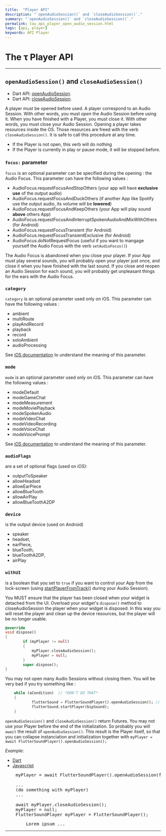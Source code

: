 ```yaml
---
title:  "Player API"
description: "`openAudioSession()` and `closeAudioSession()`."
summary: "`openAudioSession()` and `closeAudioSession()`."
permalink: tau_api_player_open_audio_session.html
tags: [api, player]
keywords: API Player
---
```

# The &tau; Player API

-------------------------------------------------------------------------------------------------------------------

## `openAudioSession()` and `closeAudioSession()`

- Dart API: [openAudioSession](pages/flutter-sound/api/player/FlutterSoundPlayer/openAudioSession.html).
- Dart API: [closeAudioSession](pages/flutter-sound/api/player/FlutterSoundPlayer/closeAudioSession.html).

A player must be opened before used. A player correspond to an Audio Session. With other words, you must *open* the Audio Session before using it.
When you have finished with a Player, you must close it. With other words, you must close your Audio Session.
Opening a player takes resources inside the OS. Those resources are freed with the verb `closeAudioSession()`.
It is safe to call this procedure at any time.
- If the Player is not open, this verb will do nothing
- If the Player is currently in play or pause mode, it will be stopped before.


### `focus:` parameter

`focus` is an optional parameter can be specified during the opening : the Audio Focus.
This parameter can have the following values :
- AudioFocus.requestFocusAndStopOthers (your app will have **exclusive use** of the output audio)
- AudioFocus.requestFocusAndDuckOthers (if another App like Spotify use the output audio, its volume will be **lowered**)
- AudioFocus.requestFocusAndKeepOthers (your App will play sound **above** others App)
- AudioFocus.requestFocusAndInterruptSpokenAudioAndMixWithOthers (for Android)
- AudioFocus.requestFocusTransient (for Android)
- AudioFocus.requestFocusTransientExclusive (for Android)
- AudioFocus.doNotRequestFocus (useful if you want to mangage yourself the Audio Focus with the verb ```setAudioFocus()```)

The Audio Focus is abandoned when you close your player. If your App must play several sounds, you will probably open  your player just once, and close it when you have finished with the last sound. If you close and reopen an Audio Session for each sound, you will probably get unpleasant things for the ears with the Audio Focus.

### `category`

`category` is an optional parameter used only on iOS.
This parameter can have the following values :
- ambient
- multiRoute
- playAndRecord
- playback
- record
- soloAmbient
- audioProcessing

See [iOS documentation](https://developer.apple.com/documentation/avfoundation/avaudiosessioncategory?language=objc) to understand the meaning of this parameter.

### `mode`

`mode` is an optional parameter used only on iOS.
This parameter can have the following values :
- modeDefault
- modeGameChat
- modeMeasurement
- modeMoviePlayback
- modeSpokenAudio
- modeVideoChat
- modeVideoRecording
- modeVoiceChat
- modeVoicePrompt

See [iOS documentation](https://developer.apple.com/documentation/avfoundation/avaudiosessionmode?language=objc) to understand the meaning of this parameter.

### `audioFlags`
 are a set of optional flags (used on iOS):

- outputToSpeaker
- allowHeadset
- allowEarPiece
- allowBlueTooth
- allowAirPlay
- allowBlueToothA2DP

### `device`
 is the output device (used on Android)

- speaker
- headset,
- earPiece,
- blueTooth,
- blueToothA2DP,
- airPlay

### `withUI`
is a boolean that you set to `true` if you want to control your App from the lock-screen (using [startPlayerFromTrack()](player.md#startplayerfromtrack) during your Audio Session).

You MUST ensure that the player has been closed when your widget is detached from the UI.
Overload your widget's `dispose()` method to closeAudioSession the player when your widget is disposed.
In this way you will reset the player and clean up the device resources, but the player will be no longer usable.

```dart
@override
void dispose()
{
        if (myPlayer != null)
        {
            myPlayer.closeAudioSession();
            myPlayer = null;
        }
        super.dispose();
}
```

You may not open many Audio Sessions without closing them.
You will be very bad if you try something like :
```dart
    while (aCondition)  // *DON'T DO THAT*
    {
            flutterSound = FlutterSoundPlayer().openAudioSession(); // A **new** Flutter Sound instance is created and opened
            flutterSound.startPlayer(bipSound);
    }
```

`openAudioSession()` and `closeAudioSession()` return Futures. You may not use your Player before the end of the initialization. So probably you will `await` the result of `openAudioSession()`. This result is the Player itself, so that you can collapse instanciation and initialization together with `myPlayer = await FlutterSoundPlayer().openAudioSession();`

*Example:*
<ul id="profileTabs" class="nav nav-tabs">
    <li class="active"><a href="#dart" data-toggle="tab">Dart</a></li>
    <li><a href="#javascript" data-toggle="tab">Javascript</a></li>
</ul>
<div class="tab-content">

<div role="tabpanel" class="tab-pane active" id="dart">

<pre>
    myPlayer = await FlutterSoundPlayer().openAudioSession(focus: Focus.requestFocusAndDuckOthers, outputToSpeaker | allowBlueTooth);

    ...
    (do something with myPlayer)
    ...

    await myPlayer.closeAudioSession();
    myPlayer = null;
    FlutterSoundPlayer myPlayer = FlutterSoundPlayer();
</pre>

</div>

<div role="tabpanel" class="tab-pane" id="javascript">
<pre>
        Lorem ipsum ...
</pre>
</div>

</div>

------------------------------------------------------------------------------------------------------------------
